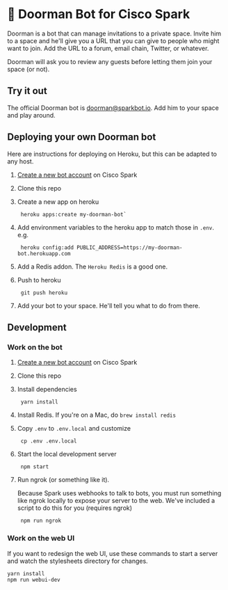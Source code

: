 # 🎩 Doorman Bot for Cisco Spark

Doorman is a bot that can manage invitations to a private space.
Invite him to a space and he'll give you a URL that you can give to people who might want to join.
Add the URL to a forum, email chain, Twitter, or whatever.

Doorman will ask you to review any guests before letting them join your space (or not).

## Try it out

The official Doorman bot is doorman@sparkbot.io.
Add him to your space and play around.

## Deploying your own Doorman bot

Here are instructions for deploying on Heroku, but this can be adapted to any host.

1. [Create a new bot account](https://developer.ciscospark.com/add-bot.html) on Cisco Spark
2. Clone this repo
3. Create a new app on heroku

        heroku apps:create my-doorman-bot`

4. Add environment variables to the heroku app to match those in `.env`.
   e.g.

        heroku config:add PUBLIC_ADDRESS=https://my-doorman-bot.herokuapp.com

5. Add a Redis addon. The `Heroku Redis` is a good one.

6. Push to heroku

        git push heroku

7. Add your bot to your space. He'll tell you what to do from there.

## Development

### Work on the bot


1. [Create a new bot account](https://developer.ciscospark.com/add-bot.html) on Cisco Spark

2. Clone this repo

3. Install dependencies

        yarn install

4. Install Redis.
  If you're on a Mac, do `brew install redis`

5. Copy `.env` to `.env.local` and customize

        cp .env .env.local

5. Start the local development server

        npm start

6. Run ngrok (or something like it).

    Because Spark uses webhooks to talk to bots, you must run something like ngrok locally to expose your server to the web.
    We've included a script to do this for you (requires ngrok)

        npm run ngrok


### Work on the web UI

If you want to redesign the web UI, use these commands to start a server and watch the stylesheets directory for changes.

    yarn install
    npm run webui-dev
